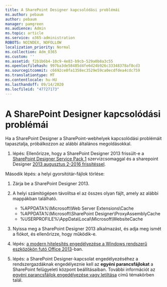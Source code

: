 ```yaml
---
title: A SharePoint Designer kapcsolódási problémái
ms.author: pebaum
author: pebaum
manager: pamgreen
ms.audience: Admin
ms.topic: article
ms.service: o365-administration
ROBOTS: NOINDEX, NOFOLLOW
localization_priority: Normal
ms.collection: Adm_O365
ms.custom: ''
ms.assetid: f2b1b6b4-10c9-4e83-b9cb-529a0b8a3c55
ms.openlocfilehash: 997ba3de58485d4fe6d24b926c33348378af8cd3
ms.sourcegitcommit: c6692ce0fa1358ec3529e59ca0ecdfdea4cdc759
ms.translationtype: MT
ms.contentlocale: hu-HU
ms.lasthandoff: 09/14/2020
ms.locfileid: "47727173"
---
```

# <a name="sharepoint-designer-connection-issues"></a>A SharePoint Designer kapcsolódási problémái 

Ha a SharePoint Designer a SharePoint-webhelyek kapcsolódási problémáit tapasztalja, próbálkozzon az alábbi általános megoldásokkal.

1. lépés: Ellenőrizze, hogy a SharePoint Designer 2013 frissült-e a [SharePoint Designer Service Pack 1](https://support.microsoft.com/help/2817441/description-of-microsoft-sharepoint-designer-2013-service-pack-1-sp1) szervizcsomaggal és a sharepoint Designer [2013 augusztus 2-2016 frissítéssel](https://support.microsoft.com/help/3114721/august-2-2016-update-for-sharepoint-designer-2013-kb3114721).



Második lépés: a helyi gyorsítótár-fájlok törlése:

1. Zárja be a SharePoint Designer 2013.

2. A helyi számítógépen távolítsa el az összes olyan fájlt, amely az alábbi mappákban található.

    - %APPDATA%\Microsoft\Web Server Extensions\Cache
    - %APPDATA%\Microsoft\SharePoint Designer\ProxyAssemblyCache
    - %USERPROFILE%\AppData\Local\Microsoft\WebsiteCache

3. Nyissa meg a SharePoint Designer 2013 alkalmazást, és adja meg ismét a fiókot, és ellenőrizze, hogy működik-e.

3. lépés: [a modern hitelesítés engedélyezése a Windows rendszerű eszközökön futó Office 2013](https://docs.microsoft.com/microsoft-365/admin/security-and-compliance/enable-modern-authentication)-ban.

4. lépés: a SharePoint Designer-kapcsolat engedélyezéséhez a rendszergazdáknak engedélyeznie kell az **egyéni parancsfájlokat** a SharePoint felügyeleti központ beállításaiban. További információt az [egyéni parancsfájlok engedélyezése vagy letiltása](https://docs.microsoft.com/sharepoint/allow-or-prevent-custom-script) című témakörben talál.


